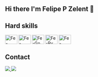 ## Hi there I'm Felipe P Zelent 👋



## Hard skills
<div>
  <img align="center" alt="Fe-Java" height="30" width="40" src="https://cdn.jsdelivr.net/gh/devicons/devicon/icons/java/java-original.svg">
  <img align="center" alt="Fe-Spring" height="30" width="40" src="https://cdn.jsdelivr.net/gh/devicons/devicon/icons/spring/spring-original.svg" />
  <img align="center" alt="Fe-Go" height="30" width="40"  src="https://cdn.jsdelivr.net/gh/devicons/devicon@latest/icons/go/go-original-wordmark.svg" />
  <img align="center" alt="Fe-Py" height="30" width="40" src="https://cdn.jsdelivr.net/gh/devicons/devicon/icons/python/python-original.svg" />
  <img align="center" alt="Fe-Docker" height="30" width="40" src="https://cdn.jsdelivr.net/gh/devicons/devicon@latest/icons/docker/docker-plain.svg" />
   
</div>

## Contact
  
<div>
  <a href="mailto:felipe.pzelent@gmail.com" target="_blank"><img src="https://img.shields.io/badge/Gmail-D14836?style=for-the-badge&logo=gmail&logoColor=white">
  <a href="https://www.linkedin.com/in/felipeparrazelent/" target="_blank"><img src="https://img.shields.io/badge/LinkedIn-0077B5?style=for-the-badge&logo=linkedin&logoColor=white">
</div> 
